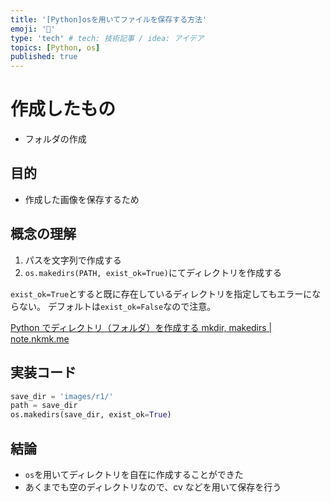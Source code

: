 ```yaml
---
title: '[Python]osを用いてファイルを保存する方法'
emoji: '🐥'
type: 'tech' # tech: 技術記事 / idea: アイデア
topics: [Python, os]
published: true
---
```


# 作成したもの

- フォルダの作成

## 目的

- 作成した画像を保存するため

## 概念の理解

1. パスを文字列で作成する
2. `os.makedirs(PATH, exist_ok=True)`にてディレクトリを作成する

`exist_ok=True`とすると既に存在しているディレクトリを指定してもエラーにならない。
デフォルトは`exist_ok=False`なので注意。

[Python でディレクトリ（フォルダ）を作成する mkdir, makedirs | note.nkmk.me](https://note.nkmk.me/python-os-mkdir-makedirs/)

## 実装コード

```python
save_dir = 'images/r1/'
path = save_dir
os.makedirs(save_dir, exist_ok=True)
```

## 結論

- `os`を用いてディレクトリを自在に作成することができた
- あくまでも空のディレクトリなので、cv などを用いて保存を行う
